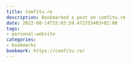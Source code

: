 ```yaml
---
title: Comfitu.re
description: Bookmarked a post on comfitu.re
date: 2022-08-14T15:03:59.472755403+02:00
tags:
- personal-website
categories:
- bookmarks
bookmark: https://comfitu.re/
---
```



